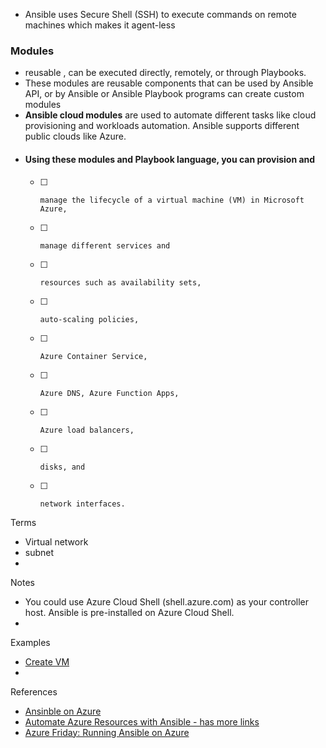 
* Ansible uses Secure Shell (SSH) to execute commands on remote machines which makes it agent-less

### Modules
* reusable , can be executed directly, remotely, or through Playbooks. 
* These modules are reusable components that can be used by Ansible API, or by Ansible or Ansible Playbook programs 
           can create custom modules
* **Ansible cloud modules** are used to automate different tasks like cloud provisioning and workloads automation. 
  Ansible supports different public clouds like Azure.
* #### Using these modules and Playbook language, you can provision and
  - [ ]     manage the lifecycle of a virtual machine (VM) in Microsoft Azure, 
  - [ ]     manage different services and 
  - [ ]     resources such as availability sets, 
  - [ ]     auto-scaling policies, 
  - [ ]     Azure Container Service, 
  - [ ]     Azure DNS, Azure Function Apps,
  - [ ]     Azure load balancers, 
  - [ ]     disks, and 
  - [ ]     network interfaces.

Terms
* Virtual network
* subnet
* 

Notes
* You could use Azure Cloud Shell (shell.azure.com) as your controller host. Ansible is pre-installed on Azure Cloud Shell. 
* 

Examples 
* [Create VM](https://docs.microsoft.com/en-us/azure/virtual-machines/linux/ansible-create-vm)
* 


References
* [Ansinble on Azure](https://docs.microsoft.com/en-us/azure/ansible/)
* [Automate Azure Resources with Ansible - has more links](https://channel9.msdn.com/Shows/Azure-Friday/Automate-Azure-Resources-with-Ansible?term=Ansible&lang-en=true)
* [Azure Friday: Running Ansible on Azure](https://channel9.msdn.com/Shows/Azure-Friday/Running-Ansible-on-Azure?term=Ansible&lang-en=true)
